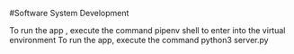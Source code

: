 #Software System Development


To run the app , execute the command pipenv shell to enter into the virtual environment
To run the app, execute the command python3 server.py


